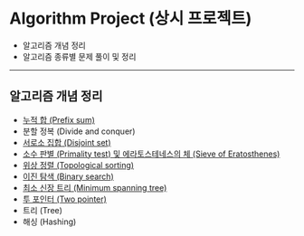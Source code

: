 # Algorithm Project (상시 프로젝트)

+ 알고리즘 개념 정리 
+ 알고리즘 종류별 문제 풀이 및 정리

---
## 알고리즘 개념 정리

+ [누적 합 (Prefix sum)](https://github.com/khyup0629/Algorithm/blob/Python/%EB%88%84%EC%A0%81%20%ED%95%A9(Prefix%20sum)/README.md)
+ 분할 정복 (Divide and conquer)
+ [서로소 집합 (Disjoint set)](https://github.com/khyup0629/Algorithm/blob/Python/%EC%84%9C%EB%A1%9C%EC%86%8C%20%EC%A7%91%ED%95%A9(Disjoint%20set)/README.md)
+ [소수 판별 (Primality test) 및 에라토스테네스의 체 (Sieve of Eratosthenes)](https://github.com/khyup0629/Algorithm/blob/Python/%EC%86%8C%EC%88%98%20%ED%8C%90%EB%B3%84(Primality%20test)%20%EB%B0%8F%20%EC%97%90%EB%9D%BC%ED%86%A0%EC%8A%A4%ED%85%8C%EB%84%A4%EC%8A%A4%EC%9D%98%20%EC%B2%B4(Sieve%20of%20Eratosthenes)/README.md)
+ [위상 정렬 (Topological sorting)](https://github.com/khyup0629/Algorithm/blob/Python/%EC%9C%84%EC%83%81%20%EC%A0%95%EB%A0%AC(Topological%20sorting)/README.md)
+ [이진 탐색 (Binary search)](https://github.com/khyup0629/Algorithm/blob/Python/%EC%9D%B4%EC%A7%84%20%ED%83%90%EC%83%89%20(Binary%20search)/README.md)
+ [최소 신장 트리 (Minimum spanning tree)](https://github.com/khyup0629/Algorithm/blob/Python/%EC%B5%9C%EC%86%8C%20%EC%8B%A0%EC%9E%A5%20%ED%8A%B8%EB%A6%AC(Minimum%20spanning%20tree)/README.md)
+ [투 포인터 (Two pointer)](https://github.com/khyup0629/Algorithm/blob/Python/%ED%88%AC%20%ED%8F%AC%EC%9D%B8%ED%84%B0(Two%20pointer)/README.md)
+ 트리 (Tree)
+ 해싱 (Hashing)
